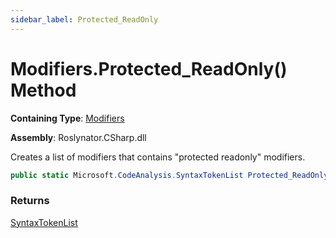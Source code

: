 ```yaml
---
sidebar_label: Protected_ReadOnly
---
```


# Modifiers\.Protected\_ReadOnly\(\) Method

**Containing Type**: [Modifiers](../index.md)

**Assembly**: Roslynator\.CSharp\.dll

  
Creates a list of modifiers that contains "protected readonly" modifiers\.

```csharp
public static Microsoft.CodeAnalysis.SyntaxTokenList Protected_ReadOnly()
```

### Returns

[SyntaxTokenList](https://docs.microsoft.com/en-us/dotnet/api/microsoft.codeanalysis.syntaxtokenlist)

